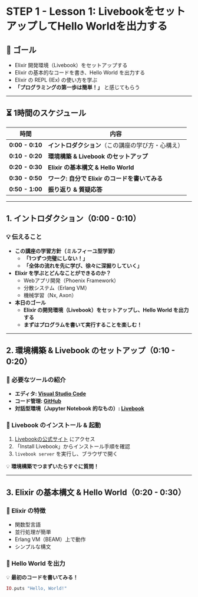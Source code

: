 # **STEP 1 - Lesson 1: LivebookをセットアップしてHello Worldを出力する**

## **🎯 ゴール**
- Elixir 開発環境（Livebook）をセットアップする
- Elixir の基本的なコードを書き、Hello World を出力する
- Elixir の REPL (IEx) の使い方を学ぶ
- **「プログラミングの第一歩は簡単！」** と感じてもらう

---

## **⏳ 1時間のスケジュール**
| 時間 | 内容 |
|------|------|
| **0:00 - 0:10** | **イントロダクション**（この講座の学び方・心構え） |
| **0:10 - 0:20** | **環境構築 & Livebook のセットアップ** |
| **0:20 - 0:30** | **Elixir の基本構文 & Hello World** |
| **0:30 - 0:50** | **ワーク: 自分で Elixir のコードを書いてみる** |
| **0:50 - 1:00** | **振り返り & 質疑応答** |

---

## **1. イントロダクション（0:00 - 0:10）**
### **💡 伝えること**
- **この講座の学習方針（ミルフィーユ型学習）**
  - **「1つずつ完璧にしない！」**
  - **「全体の流れを先に学び、徐々に深掘りしていく」**
- **Elixir を学ぶとどんなことができるのか？**
  - Webアプリ開発（Phoenix Framework）
  - 分散システム（Erlang VM）
  - 機械学習（Nx, Axon）
- **本日のゴール**
  - **Elixir の開発環境（Livebook）をセットアップし、Hello World を出力する**
  - **まずはプログラムを書いて実行することを楽しむ！**

---

## **2. 環境構築 & Livebook のセットアップ（0:10 - 0:20）**
### **🔹 必要なツールの紹介**
- **エディタ: [Visual Studio Code](https://code.visualstudio.com/)**
- **コード管理: [GitHub](https://github.com)**
- **対話型環境（Jupyter Notebook 的なもの）: [Livebook](https://livebook.dev/)**

### **🔹 Livebook のインストール & 起動**
1. [Livebookの公式サイト](https://livebook.dev/) にアクセス
2. 「Install Livebook」からインストール手順を確認
3. `livebook server` を実行し、ブラウザで開く

💡 **環境構築でつまずいたらすぐに質問！**

---

## **3. Elixir の基本構文 & Hello World（0:20 - 0:30）**
### **🔹 Elixir の特徴**
- 関数型言語
- 並行処理が簡単
- Erlang VM（BEAM）上で動作
- シンプルな構文

### **🔹 Hello World を出力**
💡 **最初のコードを書いてみる！**
```elixir
IO.puts "Hello, World!"
